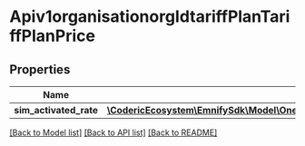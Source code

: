 # Apiv1organisationorgIdtariffPlanTariffPlanPrice

## Properties
Name | Type | Description | Notes
------------ | ------------- | ------------- | -------------
**sim_activated_rate** | [**\CodericEcosystem\EmnifySdk\Model\OneOfapiv1organisationorgIdtariffPlanTariffPlanPriceSimActivatedRateItems[]**](.md) |  | [optional] 

[[Back to Model list]](../../README.md#documentation-for-models) [[Back to API list]](../../README.md#documentation-for-api-endpoints) [[Back to README]](../../README.md)

